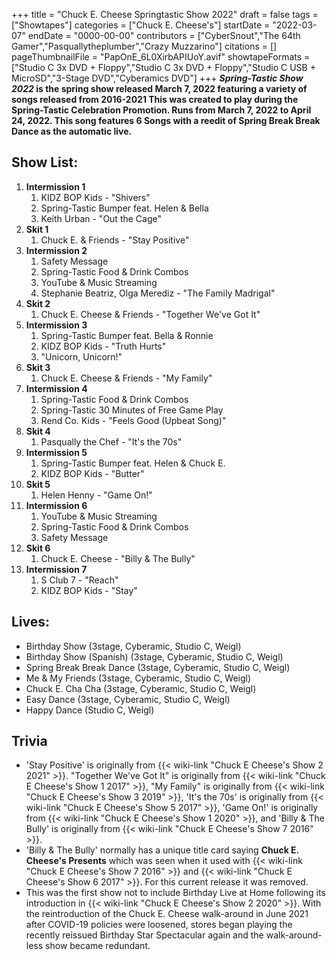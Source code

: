 +++
title = "Chuck E. Cheese Springtastic Show 2022"
draft = false
tags = ["Showtapes"]
categories = ["Chuck E. Cheese's"]
startDate = "2022-03-07"
endDate = "0000-00-00"
contributors = ["CyberSnout","The 64th Gamer","Pasquallytheplumber","Crazy Muzzarino"]
citations = []
pageThumbnailFile = "PapOnE_6L0XirbAPIUoY.avif"
showtapeFormats = ["Studio C 3x DVD + Floppy","Studio C 3x DVD + Floppy","Studio C USB + MicroSD","3-Stage DVD","Cyberamics DVD"]
+++
***Spring-Tastic Show 2022* is the spring show released March 7, 2022 featuring a variety of songs released from 2016-2021
This was created to play during the Spring-Tastic Celebration Promotion. Runs from March 7, 2022 to April 24, 2022. This song features 6 Songs with a reedit of Spring Break Break Dance as the automatic live.**

## Show List:

1.  **Intermission 1**
    1.  KIDZ BOP Kids - "Shivers"
    2.  Spring-Tastic Bumper feat. Helen & Bella
    3.  Keith Urban - "Out the Cage"
2.  **Skit 1**
    1.  Chuck E. & Friends - "Stay Positive"
3.  **Intermission 2**
    1.  Safety Message
    2.  Spring-Tastic Food & Drink Combos
    3.  YouTube & Music Streaming
    4.  Stephanie Beatriz, Olga Merediz - "The Family Madrigal"
4.  **Skit 2**
    1.  Chuck E. Cheese & Friends - "Together We've Got It"
5.  **Intermission 3**
    1.  Spring-Tastic Bumper feat. Bella & Ronnie
    2.  KIDZ BOP Kids - "Truth Hurts"
    3.  "Unicorn, Unicorn!"
6.  **Skit 3**
    1.  Chuck E. Cheese & Friends - "My Family"
7.  **Intermission 4**
    1.  Spring-Tastic Food & Drink Combos
    2.  Spring-Tastic 30 Minutes of Free Game Play
    3.  Rend Co. Kids - "Feels Good (Upbeat Song)"
8.  **Skit 4**
    1.  Pasqually the Chef - "It's the 70s"
9.  **Intermission 5**
    1.  Spring-Tastic Bumper feat. Helen & Chuck E.
    2.  KIDZ BOP Kids - "Butter"
10. **Skit 5**
    1.  Helen Henny - "Game On!"
11. **Intermission 6**
    1.  YouTube & Music Streaming
    2.  Spring-Tastic Food & Drink Combos
    3.  Safety Message
12. **Skit 6**
    1.  Chuck E. Cheese - "Billy & The Bully"
13. **Intermission 7**
    1.  S Club 7 - "Reach"
    2.  KIDZ BOP Kids - "Stay"

## Lives:

- Birthday Show (3stage, Cyberamic, Studio C, Weigl)
- Birthday Show (Spanish) (3stage, Cyberamic, Studio C, Weigl)
- Spring Break Break Dance (3stage, Cyberamic, Studio C, Weigl)
- Me & My Friends (3stage, Cyberamic, Studio C, Weigl)
- Chuck E. Cha Cha (3stage, Cyberamic, Studio C, Weigl)
- Easy Dance (3stage, Cyberamic, Studio C, Weigl)
- Happy Dance (Studio C, Weigl)

## Trivia

- 'Stay Positive' is originally from {{< wiki-link "Chuck E Cheese's Show 2 2021" >}}. "Together We've Got It" is originally from {{< wiki-link "Chuck E Cheese's Show 1 2017" >}}, "My Family" is originally from {{< wiki-link "Chuck E Cheese's Show 3 2019" >}}, 'It's the 70s' is originally from {{< wiki-link "Chuck E Cheese's Show 5 2017" >}}, 'Game On!' is originally from {{< wiki-link "Chuck E Cheese's Show 1 2020" >}}, and 'Billy & The Bully' is originally from {{< wiki-link "Chuck E Cheese's Show 7 2016" >}}.
- 'Billy & The Bully' normally has a unique title card saying **Chuck E. Cheese's Presents** which was seen when it used with {{< wiki-link "Chuck E Cheese's Show 7 2016" >}} and {{< wiki-link "Chuck E Cheese's Show 6 2017" >}}. For this current release it was removed.
- This was the first show not to include Birthday Live at Home following its introduction in {{< wiki-link "Chuck E Cheese's Show 2 2020" >}}. With the reintroduction of the Chuck E. Cheese walk-around in June 2021 after COVID-19 policies were loosened, stores began playing the recently reissued Birthday Star Spectacular again and the walk-around-less show became redundant.
